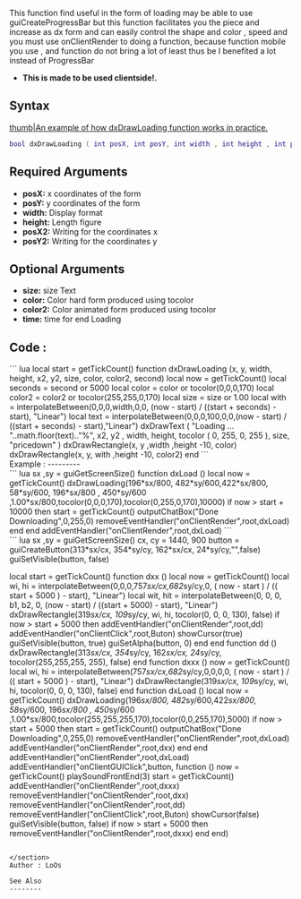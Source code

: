 This function find useful in the form of loading may be able to use guiCreateProgressBar but this function facilitates you the piece and increase as dx form and can easily control the shape and color , speed and you must use onClientRender to doing a function, because function mobile you use , and function do not bring a lot of least thus be I benefited a lot instead of ProgressBar

-   **This is made to be used clientside!.**

Syntax
------

[thumb|An example of how dxDrawLoading function works in practice.](/docs/file:mta-screen_2015-08-28_10-47-28.png.md "wikilink")

``` lua
bool dxDrawLoading ( int posX, int posY, int width , int height , int posX2 , int posY2 [ int size = 1.00 , int color = black , int color2 = green ,  int time  = 5000 ] )
```

Required Arguments
------------------

-   **posX:** x coordinates of the form
-   **posY:** y coordinates of the form
-   **width:** Display format
-   **height:** Length figure
-   **posX2:** Writing for the coordinates x
-   **posY2:** Writing for the coordinates y

Optional Arguments
------------------

-   **size:** size Text
-   **color:** Color hard form produced using tocolor
-   **color2:** Color animated form produced using tocolor
-   **time:** time for end Loading

Code :
------

<section name="Client" class="client" show="true">
``` lua
local start = getTickCount()
function dxDrawLoading (x, y, width, height, x2, y2, size, color, color2, second)
    local now = getTickCount()
    local seconds = second or 5000
    local color = color or tocolor(0,0,0,170)
    local color2 = color2 or tocolor(255,255,0,170)
    local size = size or 1.00
    local with = interpolateBetween(0,0,0,width,0,0, (now - start) / ((start + seconds) - start), "Linear")
    local text = interpolateBetween(0,0,0,100,0,0,(now - start) / ((start + seconds) - start),"Linear")
    dxDrawText ( "Loading ... "..math.floor(text).."%", x2, y2 , width, height, tocolor ( 0, 255, 0, 255 ), size, "pricedown" )
    dxDrawRectangle(x, y ,width ,height -10, color)
    dxDrawRectangle(x, y, with ,height -10, color2)
 end
```

</section>
Example :
---------

<section name="Client" class="client" show="true">
``` lua
    sx ,sy = guiGetScreenSize()
        function dxLoad ()
            local now = getTickCount()
        dxDrawLoading(196*sx/800, 482*sy/600,422*sx/800, 58*sy/600, 196*sx/800 , 450*sy/600 ,1.00*sx/800,tocolor(0,0,0,170),tocolor(0,255,0,170),10000)
        if now > start + 10000 then
        start = getTickCount()
        outputChatBox("Done Downloading",0,255,0)
        removeEventHandler("onClientRender",root,dxLoad)
        end
        end
    addEventHandler("onClientRender",root,dxLoad)
```

</section>
<section name="Client" class="client" show="true">
``` lua
sx ,sy = guiGetScreenSize()
cx, cy = 1440, 900
button = guiCreateButton(313*sx/cx, 354*sy/cy, 162*sx/cx, 24*sy/cy,"",false)
guiSetVisible(button, false)

local start = getTickCount()
    function dxx ()
    local now = getTickCount()
    local wi, hi = interpolateBetween(0,0,0,757*sx/cx,682*sy/cy,0, ( now - start ) / (( start + 5000 ) - start),  "Linear")
    local wit, hit = interpolateBetween(0, 0, 0, b1, b2, 0, (now - start) / ((start + 5000) - start), "Linear")
    dxDrawRectangle(319*sx/cx, 109*sy/cy, wi, hi, tocolor(0, 0, 0, 130), false)
    if now > start + 5000 then
    addEventHandler("onClientRender",root,dd)
    addEventHandler("onClientClick",root,Buton)
    showCursor(true)
    guiSetVisible(button, true)
    guiSetAlpha(button, 0)
    end
end
    function dd ()
    dxDrawRectangle(313*sx/cx, 354*sy/cy, 162*sx/cx, 24*sy/cy, tocolor(255,255,255, 255), false)
    end
function dxxx ()
    now = getTickCount()
    local wi, hi = interpolateBetween(757*sx/cx,682*sy/cy,0,0,0,0, ( now - start ) / (( start + 5000 ) - start),  "Linear")
    dxDrawRectangle(319*sx/cx, 109*sy/cy, wi, hi, tocolor(0, 0, 0, 130), false)
    end
        function dxLoad ()
            local now = getTickCount()
        dxDrawLoading(196*sx/800, 482*sy/600,422*sx/800, 58*sy/600, 196*sx/800 , 450*sy/600 ,1.00*sx/800,tocolor(255,255,255,170),tocolor(0,0,255,170),5000)
        if now > start + 5000 then
        start = getTickCount()
        outputChatBox("Done Downloading",0,255,0)
        removeEventHandler("onClientRender",root,dxLoad)
        addEventHandler("onClientRender",root,dxx)
            end
        end
    addEventHandler("onClientRender",root,dxLoad)
    addEventHandler("onClientGUIClick",button,
        function ()
        now = getTickCount()
        playSoundFrontEnd(3)
        start = getTickCount()
            addEventHandler("onClientRender",root,dxxx)
            removeEventHandler("onClientRender",root,dxx)
            removeEventHandler("onClientRender",root,dd)
            removeEventHandler("onClientClick",root,Buton)
            showCursor(false)
            guiSetVisible(button, false)
            if now > start + 5000 then
            removeEventHandler("onClientRender",root,dxxx)
        end
end)
```

</section>
Author : LoOs

See Also
--------
